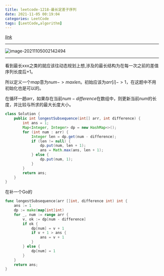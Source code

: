 ```yaml
---
title: leetcode-1218-最长定差子序列
date: 2021-11-05 00:19:04
categories: LeetCode
tags: [LeetCode,algorithm]
---
```


[$link$](https://leetcode-cn.com/problems/longest-arithmetic-subsequence-of-given-difference/)

<hr/>

![image-20211105002142494](https://gitee.com/cao_ziqiang/img/raw/master/20211105002142.png)

<hr/>

看到最长xxx之类的就应该往动态规划上想,涉及的最长结构为在每一次之前的差值序列长度后+1。

所以定义一个$map$意为$num -> maxlen$。初始应该为$arr[i] -> 1$，在这题中不用初始化也是可以的。

在循环一趟$arr$，如果存在当前$num - difference$在数组中，则更新当前$num$的长度，并比较与所求的最大长度大小。

```java
class Solution {
    public int longestSubsequence(int[] arr, int difference) {
        int ans = 1;
        Map<Integer, Integer> dp = new HashMap<>();
        for (int num : arr) {
            Integer len = dp.get(num - difference);
            if (len != null) {
                dp.put(num, len + 1);
                ans = Math.max(ans, len + 1);
            } else {
                dp.put(num, 1);
            }
        }
        return ans;
    }
}
```

在补一个Go的

```go
func longestSubsequence(arr []int, difference int) int {
    ans := 1
    dp := make(map[int]int)
    for _, num := range arr {
        v, ok := dp[num - difference]
        if ok {
            dp[num] = v + 1
            if v + 1 > ans {
                ans = v + 1
            }
        } else {
            dp[num] = 1
        }
    }
    return ans;
}
```


